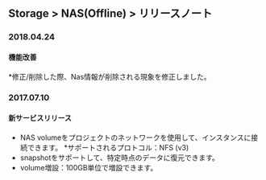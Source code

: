 ## Storage > NAS(Offline) > リリースノート

### 2018.04.24

#### 機能改善

*修正/削除した際、Nas情報が削除される現象を修正しました。

### 2017.07.10

#### 新サービスリリース

* NAS volumeをプロジェクトのネットワークを使用して、インスタンスに接続できます。
*サポートされるプロトコル：NFS (v3)
* snapshotをサポートして、特定時点のデータに復元できます。
* volume増設：100GB単位で増設できます。
